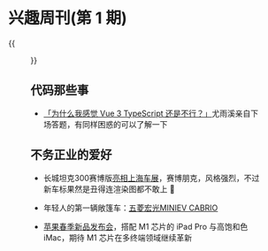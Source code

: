 # 兴趣周刊(第 1 期)

{{<figure src="https://s.yimg.com/os/creatr-uploaded-images/2021-04/14173750-9c73-11eb-bfeb-1f8271db0890" title="苹果春季新品发布会" >}}
<!--more-->

## 代码那些事
* [「为什么我感觉 Vue 3 TypeScript 还是不行？」](https://www.zhihu.com/question/453332049/answer/1844784032)尤雨溪亲自下场答题，有同样困惑的可以了解一下

## 不务正业的爱好
* 长城坦克300赛博版[亮相上海车展](https://www.autohome.com.cn/news/202104/1140250.html)，赛博朋克，风格强烈，不过新车标果然是丑得连渲染图都不敢上 :see_no_evil:

* 年轻人的第一辆敞篷车：[五菱宏光MINIEV CABRIO](https://auto-time.36kr.com/p/1189960233634306)

* [苹果春季新品发布会](https://www.apple.com.cn/apple-events/april-2021/)，搭配 M1 芯片的 iPad Pro 与高饱和色 iMac，期待 M1 芯片在多终端领域继续革新

